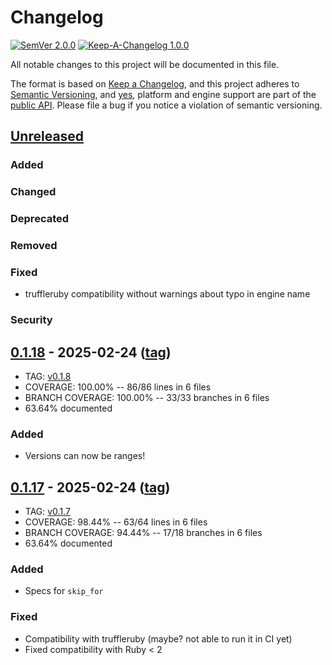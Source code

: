 # Changelog

[![SemVer 2.0.0][📌semver-img]][📌semver] [![Keep-A-Changelog 1.0.0][📗keep-changelog-img]][📗keep-changelog]

All notable changes to this project will be documented in this file.

The format is based on [Keep a Changelog][📗keep-changelog],
and this project adheres to [Semantic Versioning](https://semver.org/spec/v2.0.0.html),
and [yes][📌major-versions-not-sacred], platform and engine support are part of the [public API][📌semver-breaking].
Please file a bug if you notice a violation of semantic versioning.

[📌semver]: https://semver.org/spec/v2.0.0.html
[📌semver-img]: https://img.shields.io/badge/semver-2.0.0-FFDD67.svg?style=flat
[📌semver-breaking]: https://github.com/semver/semver/issues/716#issuecomment-869336139
[📌major-versions-not-sacred]: https://tom.preston-werner.com/2022/05/23/major-version-numbers-are-not-sacred.html
[📗keep-changelog]: https://keepachangelog.com/en/1.0.0/
[📗keep-changelog-img]: https://img.shields.io/badge/keep--a--changelog-1.0.0-FFDD67.svg?style=flat

## [Unreleased]
### Added
### Changed
### Deprecated
### Removed
### Fixed
- truffleruby compatibility without warnings about typo in engine name
### Security

## [0.1.18] - 2025-02-24 ([tag][0.1.18t])
- TAG: [v0.1.8][0.1.18t]
- COVERAGE: 100.00% -- 86/86 lines in 6 files
- BRANCH COVERAGE: 100.00% -- 33/33 branches in 6 files
- 63.64% documented
### Added
- Versions can now be ranges!

## [0.1.17] - 2025-02-24 ([tag][0.1.17t])
- TAG: [v0.1.7][0.1.17t]
- COVERAGE:  98.44% -- 63/64 lines in 6 files
- BRANCH COVERAGE:  94.44% -- 17/18 branches in 6 files
- 63.64% documented
### Added
- Specs for `skip_for`
### Fixed
- Compatibility with truffleruby (maybe? not able to run it in CI yet)
- Fixed compatibility with Ruby < 2

[Unreleased]: https://github.com/pboling/rspec-pending_for/compare/v0.1.18...HEAD
[0.1.18]: https://github.com/pboling/rspec-pending_for/compare/v0.1.17...v0.1.18
[0.1.18t]: https://github.com/pboling/rspec-pending_for/tags/v0.1.18
[0.1.17]: https://github.com/pboling/rspec-pending_for/compare/v0.1.16...v0.1.17
[0.1.17t]: https://github.com/pboling/rspec-pending_for/tags/v0.1.17

